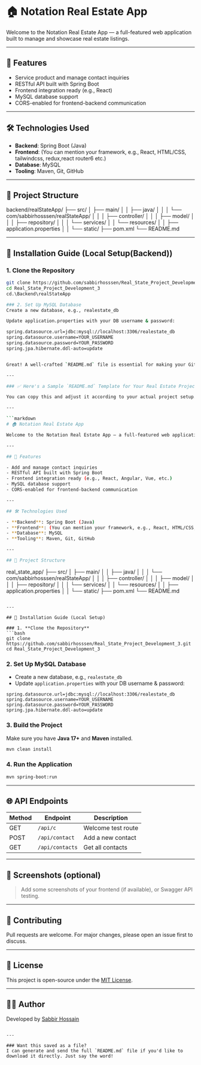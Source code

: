 
# 🏠 Notation Real Estate App

Welcome to the Notation Real Estate App — a full-featured web application built to manage and showcase real estate listings.

---

## 🚀 Features

- Service product and manage contact inquiries
- RESTful API built with Spring Boot
- Frontend integration ready (e.g., React)
- MySQL database support
- CORS-enabled for frontend-backend communication

---

## 🛠️ Technologies Used

- **Backend**: Spring Boot (Java)
- **Frontend**: (You can mention your framework, e.g., React, HTML/CSS, tailwindcss, redux,react router6 etc.)
- **Database**: MySQL
- **Tooling**: Maven, Git, GitHub

---

## 📂 Project Structure
backend/realStateApp/
                      ├── src/
                      │ ├── main/
                      │ │ ├── java/
                      │ │ │ └── com/sabbirhosssen/realStateApp/
                      │ │ │ ├── controller/
                      │ │ │ ├── model/
                      │ │ │ ├── repository/
                      │ │ │ └── services/
                      │ │ └── resources/
                      │ │ ├── application.properties
                      │ │ └── static/
                      ├── pom.xml
                      └── README.md

---

## 🧰 Installation Guide (Local Setup(Backend))

### 1. **Clone the Repository**
```bash
git clone https://github.com/sabbirhosssen/Real_State_Project_Development_3.git
cd Real_State_Project_Development_3
cd.\Backend\realStateApp

### 2. Set Up MySQL Database
Create a new database, e.g., realestate_db

Update application.properties with your DB username & password:

spring.datasource.url=jdbc:mysql://localhost:3306/realestate_db
spring.datasource.username=YOUR_USERNAME
spring.datasource.password=YOUR_PASSWORD
spring.jpa.hibernate.ddl-auto=update


Great! A well-crafted `README.md` file is essential for making your GitHub project professional and user-friendly. It explains what your project is, how to install it, and how to use it.

---

### ✅ Here's a Sample `README.md` Template for Your Real Estate Project

You can copy this and adjust it according to your actual project setup.

---

```markdown
# 🏠 Notation Real Estate App

Welcome to the Notation Real Estate App — a full-featured web application built to manage and showcase real estate listings.

---

## 🚀 Features

- Add and manage contact inquiries
- RESTful API built with Spring Boot
- Frontend integration ready (e.g., React, Angular, Vue, etc.)
- MySQL database support
- CORS-enabled for frontend-backend communication

---

## 🛠️ Technologies Used

- **Backend**: Spring Boot (Java)
- **Frontend**: (You can mention your framework, e.g., React, HTML/CSS, etc.)
- **Database**: MySQL
- **Tooling**: Maven, Git, GitHub

---

## 📂 Project Structure

```

real\_state\_app/
├── src/
│   ├── main/
│   │   ├── java/
│   │   │   └── com/sabbirhosssen/realStateApp/
│   │   │       ├── controller/
│   │   │       ├── model/
│   │   │       ├── repository/
│   │   │       └── services/
│   │   └── resources/
│   │       ├── application.properties
│   │       └── static/
├── pom.xml
└── README.md

````

---

## 🧰 Installation Guide (Local Setup)

### 1. **Clone the Repository**
```bash
git clone https://github.com/sabbirhosssen/Real_State_Project_Development_3.git
cd Real_State_Project_Development_3
````

### 2. **Set Up MySQL Database**

* Create a new database, e.g., `realestate_db`
* Update `application.properties` with your DB username & password:

```properties
spring.datasource.url=jdbc:mysql://localhost:3306/realestate_db
spring.datasource.username=YOUR_USERNAME
spring.datasource.password=YOUR_PASSWORD
spring.jpa.hibernate.ddl-auto=update
```

### 3. **Build the Project**

Make sure you have **Java 17+** and **Maven** installed.

```bash
mvn clean install
```

### 4. **Run the Application**

```bash
mvn spring-boot:run
```

---

## 🌐 API Endpoints

| Method | Endpoint        | Description        |
| ------ | --------------- | ------------------ |
| GET    | `/api/c`        | Welcome test route |
| POST   | `/api/contact`  | Add a new contact  |
| GET    | `/api/contacts` | Get all contacts   |

---

## 📸 Screenshots (optional)

> Add some screenshots of your frontend (if available), or Swagger API testing.

---

## 🤝 Contributing

Pull requests are welcome. For major changes, please open an issue first to discuss.

---

## 📄 License

This project is open-source under the [MIT License](LICENSE).

---

## 🙋‍♂️ Author

Developed by [Sabbir Hossain](https://github.com/sabbirhosssen)

```

---

### Want this saved as a file?
I can generate and send the full `README.md` file if you'd like to download it directly. Just say the word!
```


